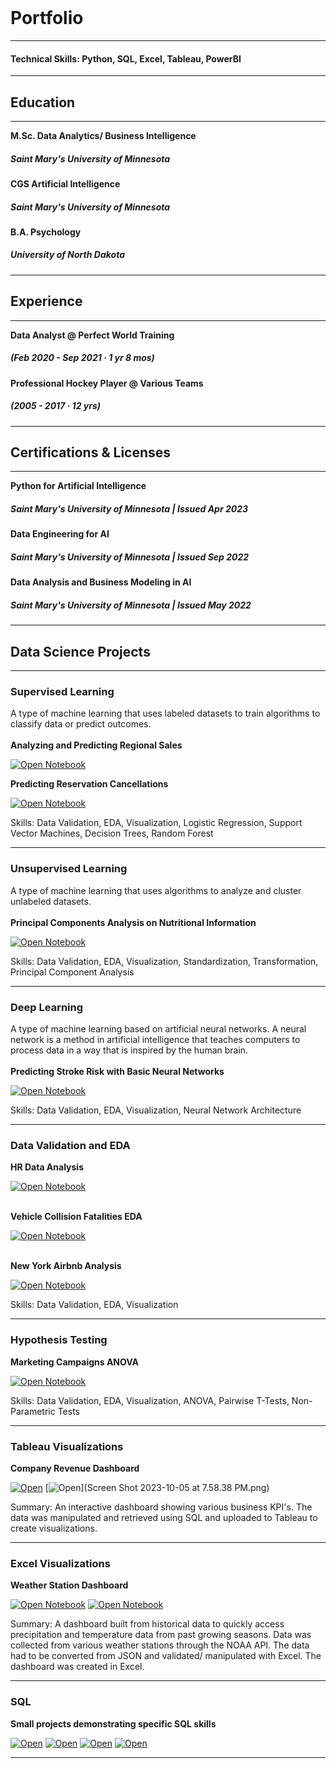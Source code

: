 <br>

# Portfolio
---
#### Technical Skills: Python, SQL, Excel, Tableau, PowerBI
---
## Education 
---

**M.Sc. Data Analytics/ Business Intelligence**
##### Saint Mary's University of Minnesota 
**CGS Artificial Intelligence**
##### Saint Mary's University of Minnesota
**B.A. Psychology**
##### University of North Dakota
---
## Experience
---

**Data Analyst @ Perfect World Training**  
##### (Feb 2020 - Sep 2021 · 1 yr 8 mos)
**Professional Hockey Player @ Various Teams**   
##### (2005 - 2017 · 12 yrs)

---
## Certifications & Licenses
---

**Python for Artificial Intelligence**
##### Saint Mary's University of Minnesota | Issued Apr 2023
**Data Engineering for AI**
##### Saint Mary's University of Minnesota | Issued Sep 2022
**Data Analysis and Business Modeling in AI**
##### Saint Mary's University of Minnesota | Issued May 2022

---
## Data Science Projects
---

### Supervised Learning
A type of machine learning that uses labeled datasets to train algorithms to classify data or predict outcomes.
<br><br>
**Analyzing and Predicting Regional Sales**

[![Open Notebook](https://img.shields.io/badge/Jupyter-Open_Notebook-blue?logo=Jupyter)](store.html)
<br>

**Predicting Reservation Cancellations**

[![Open Notebook](https://img.shields.io/badge/Jupyter-Open_Notebook-blue?logo=Jupyter)](Predicting_Cancelations1.html)
<br>

Skills: Data Validation, EDA, Visualization, Logistic Regression, Support Vector Machines, Decision Trees, Random Forest
<br>

---

### Unsupervised Learning
A type of machine learning that uses algorithms to analyze and cluster unlabeled datasets.
<br><br>
**Principal Components Analysis on Nutritional Information**

[![Open Notebook](https://img.shields.io/badge/Jupyter-Open_Notebook-blue?logo=Jupyter)](PCA1.html)
<br>

Skills: Data Validation, EDA, Visualization, Standardization, Transformation, Principal Component Analysis 
<br>

---

### Deep Learning
A type of machine learning based on artificial neural networks. A neural network is a method in artificial intelligence that teaches computers to process data in a way that is inspired by the human brain.
<br><br>
**Predicting Stroke Risk with Basic Neural Networks**

[![Open Notebook](https://img.shields.io/badge/Jupyter-Open_Notebook-blue?logo=Jupyter)](Pred_stroke.html)
<br>

Skills: Data Validation, EDA, Visualization, Neural Network Architecture
<br>

---

### Data Validation and EDA

**HR Data Analysis**

[![Open Notebook](https://img.shields.io/badge/Jupyter-Open_Notebook-blue?logo=Jupyter)](HR_A.html)
<br><br>

**Vehicle Collision Fatalities EDA**

[![Open Notebook](https://img.shields.io/badge/Jupyter-Open_Notebook-blue?logo=Jupyter)](Car_Fatality_Analysis.html)
<br><br>

**New York Airbnb Analysis**

[![Open Notebook](https://img.shields.io/badge/Jupyter-Open_Notebook-blue?logo=Jupyter)](NY_Airbnb.html)
<br>

Skills: Data Validation, EDA, Visualization
<br>

---

### Hypothesis Testing

**Marketing Campaigns ANOVA**

[![Open Notebook](https://img.shields.io/badge/Jupyter-Open_Notebook-blue?logo=Jupyter)](ANOVA.html)
<br>

Skills: Data Validation, EDA, Visualization, ANOVA, Pairwise T-Tests, Non- Parametric Tests
<br>

---

### Tableau Visualizations
**Company Revenue Dashboard**

[![Open](https://img.shields.io/badge/SQL-Open_Notebook-blue?logo=postgresql)](notebook_mp.html)      [![Open](https://img.shields.io/badge/Tableau-Open_Dashboard-blue?logo=Tableau)](Screen Shot 2023-10-05 at 7.58.38 PM.png)

Summary: An interactive dashboard showing various business KPI's. The data was manipulated and retrieved using SQL and uploaded to Tableau to create visualizations.
<br>

---

### Excel Visualizations
**Weather Station Dashboard**

[![Open Notebook](https://img.shields.io/badge/Excel-Open_Outline-blue?logo=microsoftexcel)](Weather_Dash.pdf)      [![Open Notebook](https://img.shields.io/badge/Excel-Open_Dashboard-blue?logo=microsoftexcel)](weather_dash.pdf)

Summary: A dashboard built from historical data to quickly access precipitation and temperature data from past growing seasons. Data was collected from various weather stations through the NOAA API. The data had to be converted from JSON and validated/ manipulated with Excel. The dashboard was created in Excel.
<br>

---

### SQL 
**Small projects demonstrating specific SQL skills**

[![Open](https://img.shields.io/badge/SQL-Open_Notebook-blue?logo=postgresql)](/sql/SQL_SP.html) [![Open](https://img.shields.io/badge/SQL-Open_Notebook-blue?logo=postgresql)](/sql/SQL_Carbon.html) [![Open](https://img.shields.io/badge/SQL-Open_Notebook-blue?logo=postgresql)](/sql/SQL_bank.html) [![Open](https://img.shields.io/badge/SQL-Open_Notebook-blue?logo=postgresql)](/sql/notebook_mp.html)
<br>

---




